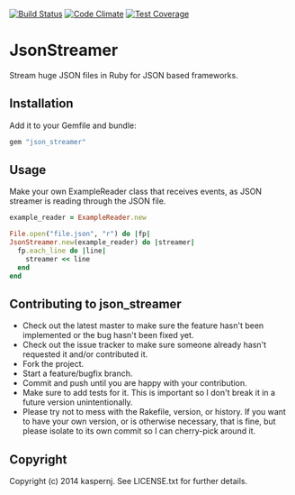 [![Build Status](https://api.shippable.com/projects/54874decd46935d5fbbfc24f/badge?branchName=master)](https://app.shippable.com/projects/54874decd46935d5fbbfc24f/builds/latest)
[![Code Climate](https://codeclimate.com/github/kaspernj/json_streamer/badges/gpa.svg)](https://codeclimate.com/github/kaspernj/json_streamer)
[![Test Coverage](https://codeclimate.com/github/kaspernj/json_streamer/badges/coverage.svg)](https://codeclimate.com/github/kaspernj/json_streamer)

# JsonStreamer

Stream huge JSON files in Ruby for JSON based frameworks.

## Installation

Add it to your Gemfile and bundle:
```ruby
gem "json_streamer"
```

## Usage

Make your own ExampleReader class that receives events, as JSON streamer is reading through the JSON file.

```ruby
example_reader = ExampleReader.new

File.open("file.json", "r") do |fp|
JsonStreamer.new(example_reader) do |streamer|
  fp.each_line do |line|
    streamer << line
  end
end
```

## Contributing to json_streamer

* Check out the latest master to make sure the feature hasn't been implemented or the bug hasn't been fixed yet.
* Check out the issue tracker to make sure someone already hasn't requested it and/or contributed it.
* Fork the project.
* Start a feature/bugfix branch.
* Commit and push until you are happy with your contribution.
* Make sure to add tests for it. This is important so I don't break it in a future version unintentionally.
* Please try not to mess with the Rakefile, version, or history. If you want to have your own version, or is otherwise necessary, that is fine, but please isolate to its own commit so I can cherry-pick around it.

## Copyright

Copyright (c) 2014 kaspernj. See LICENSE.txt for
further details.

